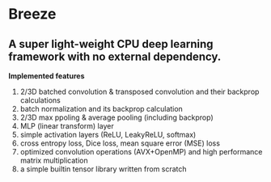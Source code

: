 # Breeze
A super light-weight CPU deep learning framework with no external dependency.
---
**Implemented features**
1) 2/3D batched convolution & transposed convolution and their backprop calculations
2) batch normalization and its backprop calculation
3) 2/3D max ppoling & average pooling (including backprop)
4) MLP (linear transform) layer
5) simple activation layers (ReLU, LeakyReLU, softmax)
6) cross entropy loss, Dice loss, mean square error (MSE) loss
7) optimized convolution operations (AVX+OpenMP) and high performance matrix multiplication
8) a simple builtin tensor library written from scratch
